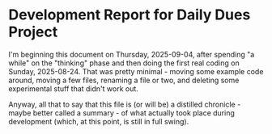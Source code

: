 # Development Report for Daily Dues Project

I'm beginning this document on Thursday, 2025-09-04, after spending "a while" on the "thinking" phase and then doing the first real coding on Sunday, 2025-08-24. That was pretty minimal - moving some example code around, moving a few files, renaming a file or two, and deleting some experimental stuff that didn't work out. 

Anyway, all that to say that this file is (or will be) a distilled chronicle - maybe better called a summary - of what actually took place during development (which, at this point, is still in full swing).


